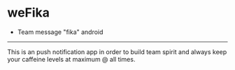 # weFika
 - Team message "fika" android
 
 ---
 This is an push notification app in order to build team spirit and always keep your caffeine levels at maximum @ all times.
